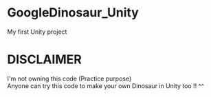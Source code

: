 # GoogleDinosaur_Unity
My first Unity project

# DISCLAIMER
I'm not owning this code (Practice purpose) <br/>
Anyone can try this code to make your own Dinosaur in Unity too !! ^^
